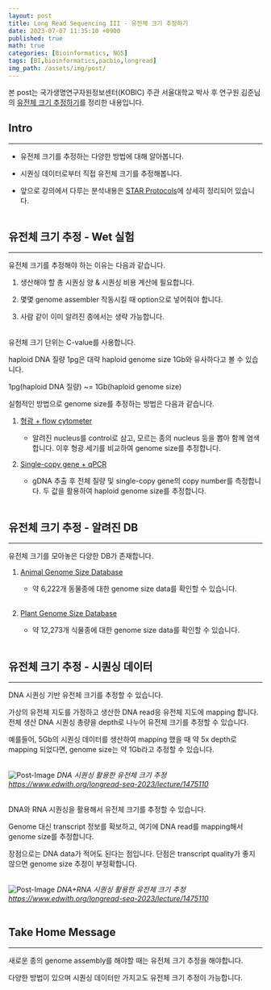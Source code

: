 ```yaml
---
layout: post
title: Long Read Sequencing III - 유전체 크기 추정하기
date: 2023-07-07 11:35:10 +0900
published: true
math: true
categories: [Bioinformatics, NGS]
tags: [BI,bioinformatics,pacbio,longread]
img_path: /assets/img/post/
---
```


본 post는 국가생명연구자원정보센터(KOBIC) 주관 서울대학교 박사 후 연구원 김준님의 [유전체 크기 추정하기](https://www.edwith.org/longread-seq-2023/lecture/1475110, "유전체 크기 추정하기")를 정리한 내용입니다.


## Intro
***

* 유전체 크기를 추정하는 다양한 방법에 대해 알아봅니다.

* 시퀀싱 데이터로부터 직접 유전체 크기를 추정해봅니다.

* 앞으로 강의에서 다루는 분석내용은 [STAR Protocols](https://star-protocols.cell.com/protocols/1799, "STAR Protocols")에 상세히 정리되어 있습니다.
<br><br>


## 유전체 크기 추정 - Wet 실험
***

유전체 크기를 추정해야 하는 이유는 다음과 같습니다.

1. 생산해야 할 총 시퀀싱 양 & 시퀀싱 비용 계산에 필요합니다.

2. 몇몇 genome assembler 작동시킬 때 option으로 넣어줘야 합니다.

3. 사람 같이 이미 알려진 종에서는 생략 가능합니다.
<br><br>


유전체 크기 단위는 C-value를 사용합니다.

haploid DNA 질량 1pg은 대략 haploid genome size 1Gb와 유사하다고 볼 수 있습니다.

1pg(haploid DNA 질량) ~= 1Gb(haploid genome size)

실험적인 방법으로 genome size를 추정하는 방법은 다음과 같습니다.

1. [형광 + flow cytometer](https://pubmed.ncbi.nlm.nih.gov/22065429, "형광 + flow cytometer")
    * 알려진 nucleus를 control로 삼고, 모르는 종의 nucleus 등을 뽑아 함께 염색합니다. 이후 형광 세기를 비교하여 genome size를 추정합니다.

2. [Single-copy gene + qPCR](https://WWW.ncbi.nlm.nih.gov/pmc/articles/PMC156059, "Single-copy gene + qPCR")
    * gDNA 추출 후 전체 질량 및 single-copy gene의 copy number를 측정합니다. 두 값을 활용하여 haploid genome size를 추정합니다.
<br><br>


## 유전체 크기 추정 - 알려진 DB
***

유전체 크기를 모아놓은 다양한 DB가 존재합니다.

1. [Animal Genome Size Database](https://www.genomesize.com/, "Animal Genome Size Database")
    
    * 약 6,222개 동물종에 대한 genome size data를 확인할 수 있습니다.
<br><br>


2. [Plant Genome Size Database](https://cvalues.science.kew.org/, "Plant Genome Size Database")
    
    * 약 12,273개 식물종에 대한 genome size data를 확인할 수 있습니다.
<br><br>


## 유전체 크기 추정 - 시퀀싱 데이터
***

DNA 시퀀싱 기반 유전체 크기를 추정할 수 있습니다.

가상의 유전체 지도를 가정하고 생산한 DNA read응 유전체 지도에 mapping 합니다. 전체 생산 DNA 시퀀싱 총량을 depth로 나누어 유전체 크기를 추정할 수 있습니다.

예를들어, 5Gb의 시퀀싱 데이터를 생산하여 mapping 했을 때 약 5x depth로 mapping 되었다면, genome size는 약 1Gb라고 추정할 수 있습니다.
<br><br>


![Post-Image](longread12.png)
_DNA 시퀀싱 활용한 유전체 크기 추정<br>
https://www.edwith.org/longread-seq-2023/lecture/1475110_
<br><br>



DNA와 RNA 시퀀싱을 활용해서 유전체 크기를 추정할 수 있습니다.

Genome 대신 transcript 정보를 확보하고, 여기에 DNA read를 mapping해서 genome size를 추정합니다.

장점으로는 DNA data가 적어도 된다는 점입니다. 단점은 transcript quality가 좋지 않으면 genome size 추정이 부정확합니다.
<br><br>


![Post-Image](longread11.png)
_DNA+RNA 시퀀싱 활용한 유전체 크기 추정<br>
https://www.edwith.org/longread-seq-2023/lecture/1475110_
<br><br>


## Take Home Message
***

새로운 종의 genome assembly를 해야할 때는 유전체 크기 추정을 해야합니다.

다양한 방법이 있으며 시퀀싱 데이터만 가지고도 유전체 크기 추정이 가능합니다.